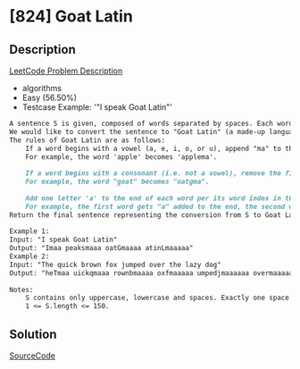 # [824] Goat Latin

## Description

[LeetCode Problem Description](https://leetcode.com/problems/goat-latin/description/)

* algorithms
* Easy (56.50%)
* Testcase Example:  '"I speak Goat Latin"'

```md
A sentence S is given, composed of words separated by spaces. Each word consists of lowercase and uppercase letters only.
We would like to convert the sentence to "Goat Latin" (a made-up language similar to Pig Latin.)
The rules of Goat Latin are as follows:
	If a word begins with a vowel (a, e, i, o, or u), append "ma" to the end of the word.
	For example, the word 'apple' becomes 'applema'.
	 
	If a word begins with a consonant (i.e. not a vowel), remove the first letter and append it to the end, then add "ma".
	For example, the word "goat" becomes "oatgma".
	 
	Add one letter 'a' to the end of each word per its word index in the sentence, starting with 1.
	For example, the first word gets "a" added to the end, the second word gets "aa" added to the end and so on.
Return the final sentence representing the conversion from S to Goat Latin. 
 
Example 1:
Input: "I speak Goat Latin"
Output: "Imaa peaksmaaa oatGmaaaa atinLmaaaaa"
Example 2:
Input: "The quick brown fox jumped over the lazy dog"
Output: "heTmaa uickqmaaa rownbmaaaa oxfmaaaaa umpedjmaaaaaa overmaaaaaaa hetmaaaaaaaa azylmaaaaaaaaa ogdmaaaaaaaaaa"
 
Notes:
	S contains only uppercase, lowercase and spaces. Exactly one space between each word.
	1 <= S.length <= 150.

```

## Solution

[SourceCode](./solution.js)